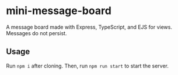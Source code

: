 # mini-message-board

A message board made with Express, TypeScript, and EJS for views. Messages do not persist.

## Usage

Run `npm i` after cloning. Then, run `npm run start` to start the server.
